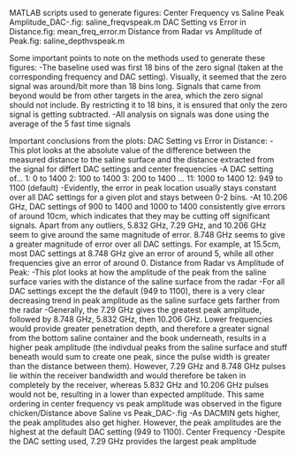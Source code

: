 MATLAB scripts used to generate figures:
Center Frequency vs Saline Peak Amplitude_DAC-.fig: saline_freqvspeak.m
DAC Setting vs Error in Distance.fig: mean_freq_error.m
Distance from Radar vs Amplitude of Peak.fig: saline_depthvspeak.m

Some important points to note on the methods used to generate these figures:
-The baseline used was first 18 bins of the zero signal (taken at the corresponding frequency and DAC setting). Visually, it seemed that the zero signal was around/bit more than 18 bins long. Signals that came from beyond would be from other targets in the area, which the zero signal should not include. By restricting it to 18 bins, it is ensured that only the zero signal is getting subtracted. 
-All analysis on signals was done using the average of the 5 fast time signals

Important conclusions from the plots:
DAC Setting vs Error in Distance:
-This plot looks at the absolute value of the difference between the measured distance to the saline surface and the distance extracted from the signal for differt DAC settings and center frequencies
-A DAC setting of...
	1: 0 to 1400
	2: 100 to 1400
	3: 200 to 1400
	...
	11: 1000 to 1400
	12: 949 to 1100 (default)
-Evidently, the error in peak location usually stays constant over all DAC settings for a given plot and stays between 0-2 bins. 
-At 10.206 GHz, DAC settings of 900 to 1400 and 1000 to 1400 consistently give errors of around 10cm, which indicates that they may be cutting off significant signals. Apart from any outliers, 5.832 GHz, 7.29 GHz, and 10.206 GHz seem to give around the same magnitude of error. 8.748 GHz seems to give a greater magnitude of error over all DAC settings. For example, at 15.5cm, most DAC settings at 8.748 GHz give an error of around 5, while all other frequencies give an error of around 0.
Distance from Radar vs Amplitude of Peak:
-This plot looks at how the amplitude of the peak from the saline surface varies with the distance of the saline surface from the radar
-For all DAC settings except the the default (949 to 1100), there is a very clear decreasing trend in peak amplitude as the saline surface gets farther from the radar
-Generally, the 7.29 GHz gives the greatest peak amplitude, followed by 8.748 GHz, 5.832 GHz, then 10.206 GHz. Lower frequencies would provide greater penetration depth, and therefore a greater signal from the bottom saline container and the book underneath, results in a higher peak amplitude (the indivdual peaks from the saline surface and stuff beneath would sum to create one peak, since the pulse width is greater than the distance between them). However, 7.29 GHz and 8.748 GHz pulses lie within the receiver bandwidth and would therefore be taken in completely by the receiver, whereas 5.832 GHz and 10.206 GHz pulses would not be, resulting in a lower than expected amplitude. This same ordering in center frequency vs peak amplitude was observed in the figure chicken/Distance above Saline vs Peak_DAC-.fig
-As DACMIN gets higher, the peak amplitudes also get higher. However, the peak amplitudes are the highest at the default DAC setting (949 to 1100).
Center Frequency
-Despite the DAC setting used, 7.29 GHz provides the largest peak amplitude

